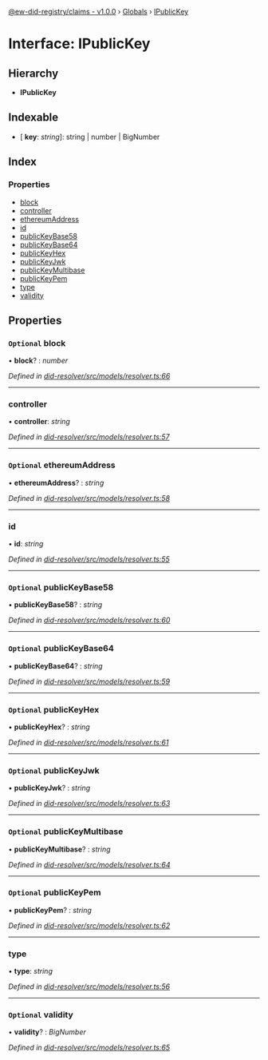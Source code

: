 [@ew-did-registry/claims - v1.0.0](../README.md) › [Globals](../globals.md) › [IPublicKey](ipublickey.md)

# Interface: IPublicKey

## Hierarchy

* **IPublicKey**

## Indexable

* \[ **key**: *string*\]: string | number | BigNumber

## Index

### Properties

* [block](ipublickey.md#optional-block)
* [controller](ipublickey.md#controller)
* [ethereumAddress](ipublickey.md#optional-ethereumaddress)
* [id](ipublickey.md#id)
* [publicKeyBase58](ipublickey.md#optional-publickeybase58)
* [publicKeyBase64](ipublickey.md#optional-publickeybase64)
* [publicKeyHex](ipublickey.md#optional-publickeyhex)
* [publicKeyJwk](ipublickey.md#optional-publickeyjwk)
* [publicKeyMultibase](ipublickey.md#optional-publickeymultibase)
* [publicKeyPem](ipublickey.md#optional-publickeypem)
* [type](ipublickey.md#type)
* [validity](ipublickey.md#optional-validity)

## Properties

### `Optional` block

• **block**? : *number*

*Defined in [did-resolver/src/models/resolver.ts:66](https://github.com/energywebfoundation/ew-did-registry/blob/2d9fa75/packages/did-resolver/src/models/resolver.ts#L66)*

___

###  controller

• **controller**: *string*

*Defined in [did-resolver/src/models/resolver.ts:57](https://github.com/energywebfoundation/ew-did-registry/blob/2d9fa75/packages/did-resolver/src/models/resolver.ts#L57)*

___

### `Optional` ethereumAddress

• **ethereumAddress**? : *string*

*Defined in [did-resolver/src/models/resolver.ts:58](https://github.com/energywebfoundation/ew-did-registry/blob/2d9fa75/packages/did-resolver/src/models/resolver.ts#L58)*

___

###  id

• **id**: *string*

*Defined in [did-resolver/src/models/resolver.ts:55](https://github.com/energywebfoundation/ew-did-registry/blob/2d9fa75/packages/did-resolver/src/models/resolver.ts#L55)*

___

### `Optional` publicKeyBase58

• **publicKeyBase58**? : *string*

*Defined in [did-resolver/src/models/resolver.ts:60](https://github.com/energywebfoundation/ew-did-registry/blob/2d9fa75/packages/did-resolver/src/models/resolver.ts#L60)*

___

### `Optional` publicKeyBase64

• **publicKeyBase64**? : *string*

*Defined in [did-resolver/src/models/resolver.ts:59](https://github.com/energywebfoundation/ew-did-registry/blob/2d9fa75/packages/did-resolver/src/models/resolver.ts#L59)*

___

### `Optional` publicKeyHex

• **publicKeyHex**? : *string*

*Defined in [did-resolver/src/models/resolver.ts:61](https://github.com/energywebfoundation/ew-did-registry/blob/2d9fa75/packages/did-resolver/src/models/resolver.ts#L61)*

___

### `Optional` publicKeyJwk

• **publicKeyJwk**? : *string*

*Defined in [did-resolver/src/models/resolver.ts:63](https://github.com/energywebfoundation/ew-did-registry/blob/2d9fa75/packages/did-resolver/src/models/resolver.ts#L63)*

___

### `Optional` publicKeyMultibase

• **publicKeyMultibase**? : *string*

*Defined in [did-resolver/src/models/resolver.ts:64](https://github.com/energywebfoundation/ew-did-registry/blob/2d9fa75/packages/did-resolver/src/models/resolver.ts#L64)*

___

### `Optional` publicKeyPem

• **publicKeyPem**? : *string*

*Defined in [did-resolver/src/models/resolver.ts:62](https://github.com/energywebfoundation/ew-did-registry/blob/2d9fa75/packages/did-resolver/src/models/resolver.ts#L62)*

___

###  type

• **type**: *string*

*Defined in [did-resolver/src/models/resolver.ts:56](https://github.com/energywebfoundation/ew-did-registry/blob/2d9fa75/packages/did-resolver/src/models/resolver.ts#L56)*

___

### `Optional` validity

• **validity**? : *BigNumber*

*Defined in [did-resolver/src/models/resolver.ts:65](https://github.com/energywebfoundation/ew-did-registry/blob/2d9fa75/packages/did-resolver/src/models/resolver.ts#L65)*
